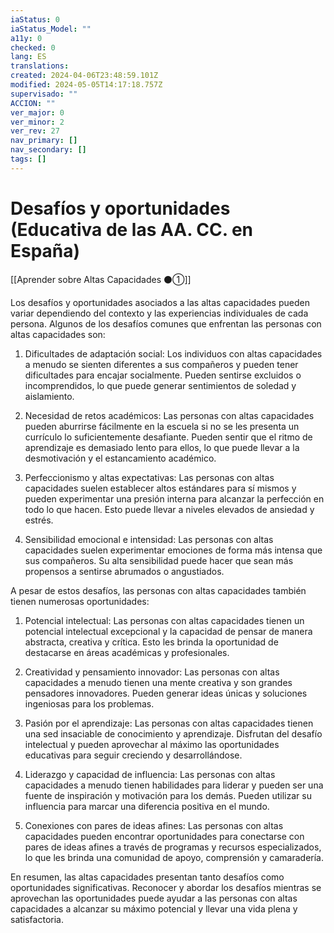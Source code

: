 ```yaml
---
iaStatus: 0
iaStatus_Model: ""
a11y: 0
checked: 0
lang: ES
translations: 
created: 2024-04-06T23:48:59.101Z
modified: 2024-05-05T14:17:18.757Z
supervisado: ""
ACCION: ""
ver_major: 0
ver_minor: 2
ver_rev: 27
nav_primary: []
nav_secondary: []
tags: []
---
```

# Desafíos y oportunidades (Educativa de las AA. CC. en España)

[[Aprender sobre Altas Capacidades ⚫①]]

Los desafíos y oportunidades asociados a las altas capacidades pueden variar dependiendo del contexto y las experiencias individuales de cada persona. Algunos de los desafíos comunes que enfrentan las personas con altas capacidades son:

1. Dificultades de adaptación social: Los individuos con altas capacidades a menudo se sienten diferentes a sus compañeros y pueden tener dificultades para encajar socialmente. Pueden sentirse excluidos o incomprendidos, lo que puede generar sentimientos de soledad y aislamiento.

2. Necesidad de retos académicos: Las personas con altas capacidades pueden aburrirse fácilmente en la escuela si no se les presenta un currículo lo suficientemente desafiante. Pueden sentir que el ritmo de aprendizaje es demasiado lento para ellos, lo que puede llevar a la desmotivación y el estancamiento académico.

3. Perfeccionismo y altas expectativas: Las personas con altas capacidades suelen establecer altos estándares para sí mismos y pueden experimentar una presión interna para alcanzar la perfección en todo lo que hacen. Esto puede llevar a niveles elevados de ansiedad y estrés.

4. Sensibilidad emocional e intensidad: Las personas con altas capacidades suelen experimentar emociones de forma más intensa que sus compañeros. Su alta sensibilidad puede hacer que sean más propensos a sentirse abrumados o angustiados.

A pesar de estos desafíos, las personas con altas capacidades también tienen numerosas oportunidades:

1. Potencial intelectual: Las personas con altas capacidades tienen un potencial intelectual excepcional y la capacidad de pensar de manera abstracta, creativa y crítica. Esto les brinda la oportunidad de destacarse en áreas académicas y profesionales.

2. Creatividad y pensamiento innovador: Las personas con altas capacidades a menudo tienen una mente creativa y son grandes pensadores innovadores. Pueden generar ideas únicas y soluciones ingeniosas para los problemas.

3. Pasión por el aprendizaje: Las personas con altas capacidades tienen una sed insaciable de conocimiento y aprendizaje. Disfrutan del desafío intelectual y pueden aprovechar al máximo las oportunidades educativas para seguir creciendo y desarrollándose.

4. Liderazgo y capacidad de influencia: Las personas con altas capacidades a menudo tienen habilidades para liderar y pueden ser una fuente de inspiración y motivación para los demás. Pueden utilizar su influencia para marcar una diferencia positiva en el mundo.

5. Conexiones con pares de ideas afines: Las personas con altas capacidades pueden encontrar oportunidades para conectarse con pares de ideas afines a través de programas y recursos especializados, lo que les brinda una comunidad de apoyo, comprensión y camaradería.

En resumen, las altas capacidades presentan tanto desafíos como oportunidades significativas. Reconocer y abordar los desafíos mientras se aprovechan las oportunidades puede ayudar a las personas con altas capacidades a alcanzar su máximo potencial y llevar una vida plena y satisfactoria.
